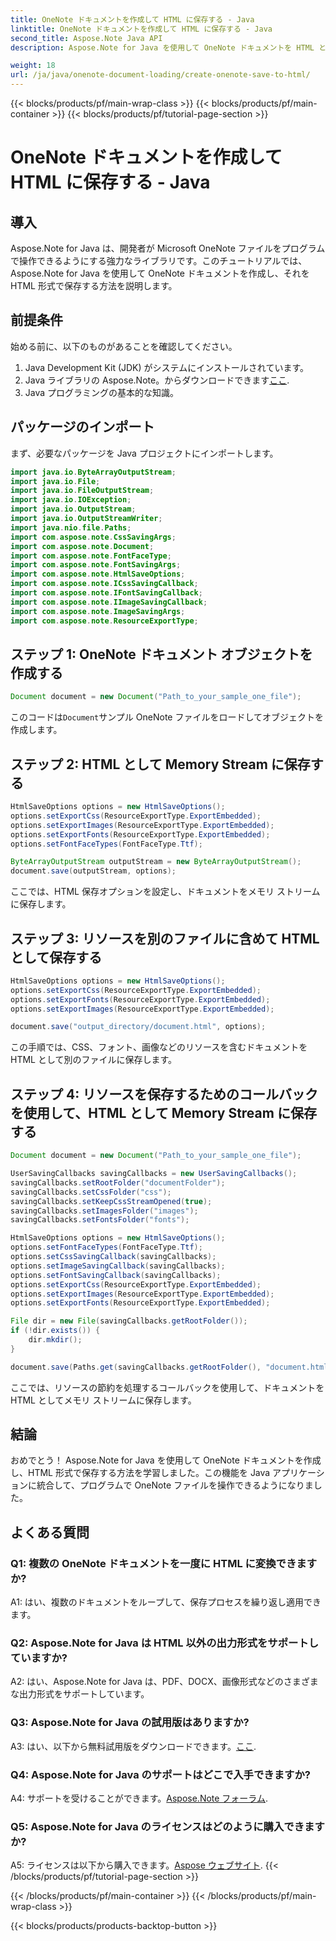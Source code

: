 ```yaml
---
title: OneNote ドキュメントを作成して HTML に保存する - Java
linktitle: OneNote ドキュメントを作成して HTML に保存する - Java
second_title: Aspose.Note Java API
description: Aspose.Note for Java を使用して OneNote ドキュメントを HTML として作成し、保存する方法を学びます。 Java アプリケーションに統合して、プログラムによる OneNote ファイル処理を実現します。

weight: 18
url: /ja/java/onenote-document-loading/create-onenote-save-to-html/
---
```


{{< blocks/products/pf/main-wrap-class >}}
{{< blocks/products/pf/main-container >}}
{{< blocks/products/pf/tutorial-page-section >}}

# OneNote ドキュメントを作成して HTML に保存する - Java

## 導入

Aspose.Note for Java は、開発者が Microsoft OneNote ファイルをプログラムで操作できるようにする強力なライブラリです。このチュートリアルでは、Aspose.Note for Java を使用して OneNote ドキュメントを作成し、それを HTML 形式で保存する方法を説明します。

## 前提条件

始める前に、以下のものがあることを確認してください。

1. Java Development Kit (JDK) がシステムにインストールされています。
2.  Java ライブラリの Aspose.Note。からダウンロードできます[ここ](https://releases.aspose.com/note/java/).
3. Java プログラミングの基本的な知識。

## パッケージのインポート

まず、必要なパッケージを Java プロジェクトにインポートします。

```java
import java.io.ByteArrayOutputStream;
import java.io.File;
import java.io.FileOutputStream;
import java.io.IOException;
import java.io.OutputStream;
import java.io.OutputStreamWriter;
import java.nio.file.Paths;
import com.aspose.note.CssSavingArgs;
import com.aspose.note.Document;
import com.aspose.note.FontFaceType;
import com.aspose.note.FontSavingArgs;
import com.aspose.note.HtmlSaveOptions;
import com.aspose.note.ICssSavingCallback;
import com.aspose.note.IFontSavingCallback;
import com.aspose.note.IImageSavingCallback;
import com.aspose.note.ImageSavingArgs;
import com.aspose.note.ResourceExportType;
```

## ステップ 1: OneNote ドキュメント オブジェクトを作成する

```java
Document document = new Document("Path_to_your_sample_one_file");
```

このコードは`Document`サンプル OneNote ファイルをロードしてオブジェクトを作成します。

## ステップ 2: HTML として Memory Stream に保存する

```java
HtmlSaveOptions options = new HtmlSaveOptions();
options.setExportCss(ResourceExportType.ExportEmbedded);
options.setExportImages(ResourceExportType.ExportEmbedded);
options.setExportFonts(ResourceExportType.ExportEmbedded);
options.setFontFaceTypes(FontFaceType.Ttf);

ByteArrayOutputStream outputStream = new ByteArrayOutputStream();
document.save(outputStream, options);
```

ここでは、HTML 保存オプションを設定し、ドキュメントをメモリ ストリームに保存します。

## ステップ 3: リソースを別のファイルに含めて HTML として保存する

```java
HtmlSaveOptions options = new HtmlSaveOptions();
options.setExportCss(ResourceExportType.ExportEmbedded);
options.setExportFonts(ResourceExportType.ExportEmbedded);
options.setExportImages(ResourceExportType.ExportEmbedded);

document.save("output_directory/document.html", options);
```

この手順では、CSS、フォント、画像などのリソースを含むドキュメントを HTML として別のファイルに保存します。

## ステップ 4: リソースを保存するためのコールバックを使用して、HTML として Memory Stream に保存する

```java
Document document = new Document("Path_to_your_sample_one_file");

UserSavingCallbacks savingCallbacks = new UserSavingCallbacks();
savingCallbacks.setRootFolder("documentFolder");
savingCallbacks.setCssFolder("css");
savingCallbacks.setKeepCssStreamOpened(true);
savingCallbacks.setImagesFolder("images");
savingCallbacks.setFontsFolder("fonts");

HtmlSaveOptions options = new HtmlSaveOptions();
options.setFontFaceTypes(FontFaceType.Ttf);
options.setCssSavingCallback(savingCallbacks);
options.setImageSavingCallback(savingCallbacks);
options.setFontSavingCallback(savingCallbacks);
options.setExportCss(ResourceExportType.ExportEmbedded);
options.setExportImages(ResourceExportType.ExportEmbedded);
options.setExportFonts(ResourceExportType.ExportEmbedded);

File dir = new File(savingCallbacks.getRootFolder());
if (!dir.exists()) {
    dir.mkdir();
}

document.save(Paths.get(savingCallbacks.getRootFolder(), "document.html").toString(), options);
```

ここでは、リソースの節約を処理するコールバックを使用して、ドキュメントを HTML としてメモリ ストリームに保存します。

## 結論

おめでとう！ Aspose.Note for Java を使用して OneNote ドキュメントを作成し、HTML 形式で保存する方法を学習しました。この機能を Java アプリケーションに統合して、プログラムで OneNote ファイルを操作できるようになりました。

## よくある質問

### Q1: 複数の OneNote ドキュメントを一度に HTML に変換できますか?

A1: はい、複数のドキュメントをループして、保存プロセスを繰り返し適用できます。

### Q2: Aspose.Note for Java は HTML 以外の出力形式をサポートしていますか?

A2: はい、Aspose.Note for Java は、PDF、DOCX、画像形式などのさまざまな出力形式をサポートしています。

### Q3: Aspose.Note for Java の試用版はありますか?

A3: はい、以下から無料試用版をダウンロードできます。[ここ](https://releases.aspose.com/).

### Q4: Aspose.Note for Java のサポートはどこで入手できますか?

 A4: サポートを受けることができます。[Aspose.Note フォーラム](https://forum.aspose.com/c/note/28).

### Q5: Aspose.Note for Java のライセンスはどのように購入できますか?

 A5: ライセンスは以下から購入できます。[Aspose ウェブサイト](https://purchase.aspose.com/buy).
{{< /blocks/products/pf/tutorial-page-section >}}

{{< /blocks/products/pf/main-container >}}
{{< /blocks/products/pf/main-wrap-class >}}

{{< blocks/products/products-backtop-button >}}
